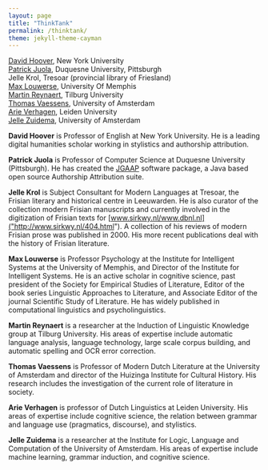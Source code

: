 ```yaml
---
layout: page
title: "ThinkTank"
permalink: /thinktank/
theme: jekyll-theme-cayman
---
```



[David Hoover](https://files.nyu.edu/dh3/public/), New York University  
[Patrick Juola](http://www.mathcs.duq.edu/~juola/), Duquesne University, Pittsburgh  
Jelle Krol, Tresoar (provincial library of Friesland)  
[Max Louwerse](http://www.memphis.edu/psychology/people/faculty/louwerse.php), University Of Memphis  
[Martin Reynaert](http://www.tilburguniversity.edu/webwijs/show/?uid=reynaert), Tilburg University  
[Thomas Vaessens](http://www.thomasvaessens.nl/), University of Amsterdam  
[Arie Verhagen](http://www.arieverhagen.nl/), Leiden University  
[Jelle Zuidema](http://staff.science.uva.nl/~jzuidema/), University of Amsterdam  


**David Hoover** is Professor of English at New York University. He is a leading digital humanities scholar working in stylistics and authorship attribution.

**Patrick Juola** is Professor of Computer Science at Duquesne University (Pittsburgh). He has created the [JGAAP]("http://evllabs.com/jgaap/w/index.php/Main_Page") software package, a Java based open source Authorship Attribution suite.

**Jelle Krol** is Subject Consultant for Modern Languages at Tresoar, the Frisian literary and historical centre in Leeuwarden. He is also curator of the collection modern Frisian manuscripts and currently involved in the digitization of Frisian texts for [www.sirkwy.nl/www.dbnl.nl]("http://www.sirkwy.nl/404.html"). A collection of his reviews of modern Frisian prose was published in 2000. His more recent publications deal with the history of Frisian literature.

**Max Louwerse** is Professor Psychology at the Institute for Intelligent Systems at the University of Memphis, and Director of the Institute for Intelligent Systems. He is an active scholar in cognitive science, past president of the Society for Empirical Studies of Literature, Editor of the book series Linguistic Approaches to Literature, and Associate Editor of the journal Scientific Study of Literature. He has widely published in computational linguistics and psycholinguistics.

**Martin Reynaert** is a researcher at the Induction of Linguistic Knowledge group at Tilburg University. His areas of expertise include automatic language analysis, language technology, large scale corpus building, and automatic spelling and OCR error correction.

**Thomas Vaessens** is Professor of Modern Dutch Literature at the University of Amsterdam and director of the Huizinga Institute for Cultural History. His research includes the investigation of the current role of literature in society.

**Arie Verhagen** is professor of Dutch Linguistics at Leiden University. His areas of expertise include cognitive science, the relation between grammar and language use (pragmatics, discourse), and stylistics.

**Jelle Zuidema** is a researcher at the Institute for Logic, Language and Computation of the University of Amsterdam. His areas of expertise include machine learning, grammar induction, and cognitive science.
